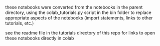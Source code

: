 these notebooks were converted from the notebooks in the parent directory, using the colab_tutorials.py script in the bin folder to replace appropriate aspects of the notebooks (import statements, links to other tutorials, etc.)

see the readme file in the tutorials directory of this repo for links to open these notebooks directly in colab